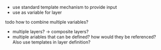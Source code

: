 

- use standard template mechanism to provide input
- use as variable for layer

todo how to combine multiple variables?
- multiple layers? -> composite layers?
- multiple ariables that can be defined? how would they be referenced? Also use templates in layer definition?
